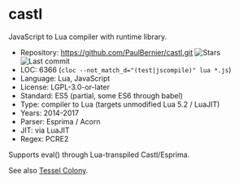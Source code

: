 # castl

JavaScript to Lua compiler with runtime library.

* Repository: https://github.com/PaulBernier/castl.git <img src="https://img.shields.io/github/stars/PaulBernier/castl?label=&style=flat-square" alt="Stars"><img src="https://img.shields.io/github/last-commit/PaulBernier/castl?label=&style=flat-square" alt="Last commit">
* LOC:        6366 (`cloc --not_match_d="(test|jscompile)" lua *.js`)
* Language:   Lua, JavaScript
* License:    LGPL-3.0-or-later
* Standard:   ES5 (partial, some ES6 through babel)
* Type:       compiler to Lua (targets unmodified Lua 5.2 / LuaJIT)
* Years:      2014-2017
* Parser:     Esprima / Acorn
* JIT:        via LuaJIT
* Regex:      PCRE2

Supports eval() through Lua-transpiled Castl/Esprima.

See also [Tessel Colony](tessel-colony.md).
